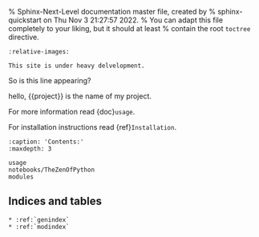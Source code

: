 % Sphinx-Next-Level documentation master file, created by
% sphinx-quickstart on Thu Nov  3 21:27:57 2022.
% You can adapt this file completely to your liking, but it should at least
% contain the root `toctree` directive.

```{include} ../../README.md
:relative-images:
```

```{warning}
This site is under heavy delvelopment.
```

So is this line appearing?

hello, {{project}} is the name of my project.

For more information read {doc}`usage`.

For installation instructions read {ref}`Installation`.

```{toctree}
:caption: 'Contents:'
:maxdepth: 3

usage
notebooks/TheZenOfPython
modules
```

## Indices and tables

```{eval-rst}
* :ref:`genindex`
* :ref:`modindex`
```
